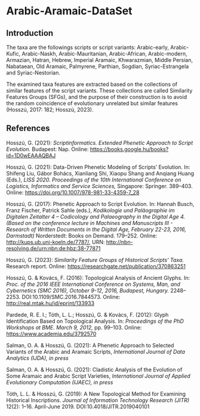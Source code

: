 # Arabic-Aramaic-DataSet
## Introduction
The taxa are the followings scripts or script variants: Arabic-early, Arabic-Kufic, Arabic-Naskh, Arabic-Mauritanian, Arabic-African, Arabic-modern, Armazian, Hatran, Hebrew, Imperial Aramaic, Khwarazmian, Middle Persian, Nabataean, Old Aramaic, Palmyrene, Parthian, Sogdian, Syriac-Estrangela and Syriac-Nestorian.

The examined taxa features are extracted based on the collections of similar features of the script variants. These collections are called Similarity Features Groups (SFGs), 
and the purpose of their construction is to avoid the random coincidence of evolutionary unrelated but similar features (Hosszú, 2017: 182; Hosszú, 2023).

## References
Hosszú, G. (2021): _Scriptinformatics. Extended Phenetic Approach to Script Evolution._ Budapest: Nap. Online: https://books.google.hu/books?id=1D0wEAAAQBAJ

Hosszú, G. (2021): Data-Driven Phenetic Modeling of Scripts’ Evolution. In: Shifeng Liu, Gábor Bohács, Xianliang Shi, Xiaopu Shang and Anqiang Huang (Eds.), _LISS 2020. Proceedings of the 10th International Conference on Logistics, Informatics and Service Sciences,_ Singapore: Springer. 389–403. Online: https://doi.org/10.1007/978-981-33-4359-7_28

Hosszú, G. (2017): Phenetic Approach to Script Evolution. In: Hannah Busch, Franz Fischer, Patrick Sahle (eds.), _Kodikologie und Paläographie im Digitalen Zeitalter 4 – Codicology and Palaeography in the Digital Age 4. (Based on the conference lecture in Machines and Manuscripts III - Research of Written Documents in the Digital Age, February 22-23, 2016, Darmstadt)_ Norderstedt: Books on Demand. 179–252. Online: http://kups.ub.uni-koeln.de/7787/, URN: http://nbn-resolving.de/urn:nbn:de:hbz:38-77871

Hosszú, G. (2023): _Similarity Feature Groups of Historical Scripts’ Taxa._ Research report. Online: https://researchgate.net/publication/370863251

Hosszú, G. & Kovács, F. (2016): Topological Analysis of Ancient Glyphs. In: _Proc. of the 2016 IEEE International Conference on Systems, Man, and Cybernetics (SMC 2016), October 9-12, 2016, Budapest, Hungary._ 2248–2253. DOI:10.1109/SMC.2016.7844573. Online: http://real.mtak.hu/id/eprint/133933

Pardede, R. E. I.; Tóth, L. L.; Hosszú, G. & Kovács, F. (2012): Glyph Identification Based on Topological Analysis. In: _Proceedings of the PhD Workshops at BME. March 9, 2012,_ pp. 99–103. Online: https://www.academia.edu/3792570

Salman, O. A. & Hosszú, G. (2021): A Phenetic Approach to Selected Variants of the Arabic and Aramaic Scripts, _International Journal of Data Analytics (IJDA),_ _in press_

Salman, O. A. & Hosszú, G. (2021): Cladistic Analysis of the Evolution of Some Aramaic and Arabic Script Varieties, _International Journal of Applied Evolutionary Computation (IJAEC),_ _in press_

Tóth, L. L. & Hosszú, G. (2019): A New Topological Method for Examining Historical Inscriptions. _Journal of Information Technology Research (JITR)_ 12(2): 1–16. April-June 2019. DOI:10.4018/JITR.2019040101
